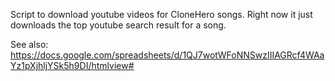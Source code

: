 Script to download youtube videos for CloneHero songs.
Right now it just downloads the top youtube search result for a song.

See also: 
https://docs.google.com/spreadsheets/d/1QJ7wotWFoNNSwzIIIAGRcf4WAaYz1pXjhljYSk5h9DI/htmlview#
